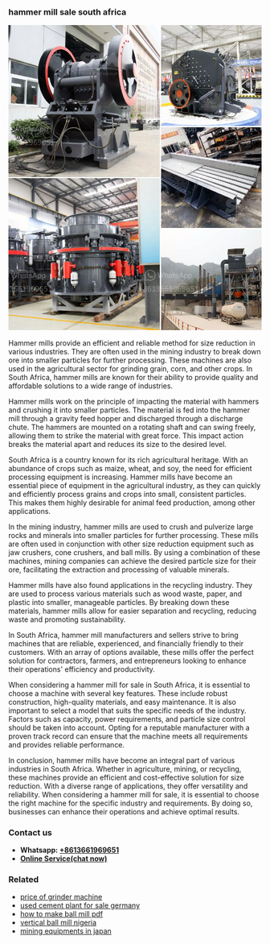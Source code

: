 <h3>hammer mill sale south africa</h3><img src='1706766748.jpg' alt=''><p>Hammer mills provide an efficient and reliable method for size reduction in various industries. They are often used in the mining industry to break down ore into smaller particles for further processing. These machines are also used in the agricultural sector for grinding grain, corn, and other crops. In South Africa, hammer mills are known for their ability to provide quality and affordable solutions to a wide range of industries.</p><p>Hammer mills work on the principle of impacting the material with hammers and crushing it into smaller particles. The material is fed into the hammer mill through a gravity feed hopper and discharged through a discharge chute. The hammers are mounted on a rotating shaft and can swing freely, allowing them to strike the material with great force. This impact action breaks the material apart and reduces its size to the desired level.</p><p>South Africa is a country known for its rich agricultural heritage. With an abundance of crops such as maize, wheat, and soy, the need for efficient processing equipment is increasing. Hammer mills have become an essential piece of equipment in the agricultural industry, as they can quickly and efficiently process grains and crops into small, consistent particles. This makes them highly desirable for animal feed production, among other applications.</p><p>In the mining industry, hammer mills are used to crush and pulverize large rocks and minerals into smaller particles for further processing. These mills are often used in conjunction with other size reduction equipment such as jaw crushers, cone crushers, and ball mills. By using a combination of these machines, mining companies can achieve the desired particle size for their ore, facilitating the extraction and processing of valuable minerals.</p><p>Hammer mills have also found applications in the recycling industry. They are used to process various materials such as wood waste, paper, and plastic into smaller, manageable particles. By breaking down these materials, hammer mills allow for easier separation and recycling, reducing waste and promoting sustainability.</p><p>In South Africa, hammer mill manufacturers and sellers strive to bring machines that are reliable, experienced, and financially friendly to their customers. With an array of options available, these mills offer the perfect solution for contractors, farmers, and entrepreneurs looking to enhance their operations' efficiency and productivity.</p><p>When considering a hammer mill for sale in South Africa, it is essential to choose a machine with several key features. These include robust construction, high-quality materials, and easy maintenance. It is also important to select a model that suits the specific needs of the industry. Factors such as capacity, power requirements, and particle size control should be taken into account. Opting for a reputable manufacturer with a proven track record can ensure that the machine meets all requirements and provides reliable performance.</p><p>In conclusion, hammer mills have become an integral part of various industries in South Africa. Whether in agriculture, mining, or recycling, these machines provide an efficient and cost-effective solution for size reduction. With a diverse range of applications, they offer versatility and reliability. When considering a hammer mill for sale, it is essential to choose the right machine for the specific industry and requirements. By doing so, businesses can enhance their operations and achieve optimal results.</p><h3>Contact us</h3><ul><li><strong>Whatsapp:&nbsp;<a href="https://wa.me/8613661969651">+8613661969651</a></strong></li><li><a href="https://swt.shibang-china.com/?git&amp;zhl&amp;hammer mill sale south africa"><strong>Online Service(chat now)</strong></a></li></ul><h3>Related</h3><ul><li><a href='price of grinder machine.md'>price of grinder machine</a></li><li><a href='used cement plant for sale germany.md'>used cement plant for sale germany</a></li><li><a href='how to make ball mill pdf.md'>how to make ball mill pdf</a></li><li><a href='vertical ball mill nigeria.md'>vertical ball mill nigeria</a></li><li><a href='mining equipments in japan.md'>mining equipments in japan</a></li></ul>